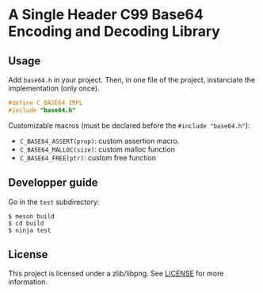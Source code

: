 # A Single Header C99 Base64 Encoding and Decoding Library

## Usage

Add `base64.h` in your project. Then, in one file of the project, instanciate
the implementation (only once).

```c
#define C_BASE64_IMPL
#include "base64.h"
```

Customizable macros (must be declared before the `#include "base64.h"`):

- `C_BASE64_ASSERT(prop)`: custom assertion macro.
- `C_BASE64_MALLOC(size)`: custom malloc function
- `C_BASE64_FREE(ptr)`: custom free function

## Developper guide

Go in the `test` subdirectory:
```console
$ meson build
$ cd build
$ ninja test
```

## License

This project is licensed under a zlib/libpng.
See [LICENSE](./LICENSE) for more information.

